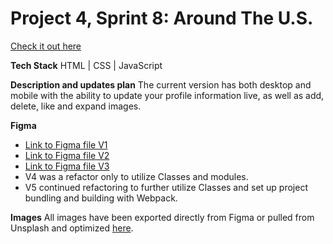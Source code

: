 # Project 4, Sprint 8: Around The U.S.

[Check it out here](https://hcqpersonal.github.io/web_project_4/)

**Tech Stack**
HTML | CSS | JavaScript

**Description and updates plan**
The current version has both desktop and mobile with the ability to update your profile information live, as well as add, delete, like and expand images.

**Figma**
* [Link to Figma file V1](https://www.figma.com/file/xM9rNsdK4iNcFJmDZho3Aw/Sprint-3%3A-From-Portland-to-Portland-%2F-desktop-%2B-mobile?node-id=500%3A0)
* [Link to Figma file V2](https://www.figma.com/file/avLHzpJw2dmU2NaDATZ6CX/Sprint-5%3A-Around-The-U.S.-%2F-desktop-%2B-mobile?node-id=187%3A446)
* [Link to Figma file V3](https://www.figma.com/file/KUbYgXnYElfzxCbcrlsOCE/Sprint-6%3A-Around-The-U.S.?node-id=0%3A1)
* V4 was a refactor only to utilize Classes and modules.
* V5 continued refactoring to further utilize Classes and set up project bundling and building with Webpack.

**Images**
All images have been exported directly from Figma or pulled from Unsplash and optimized [here](https://tinypng.com/).
